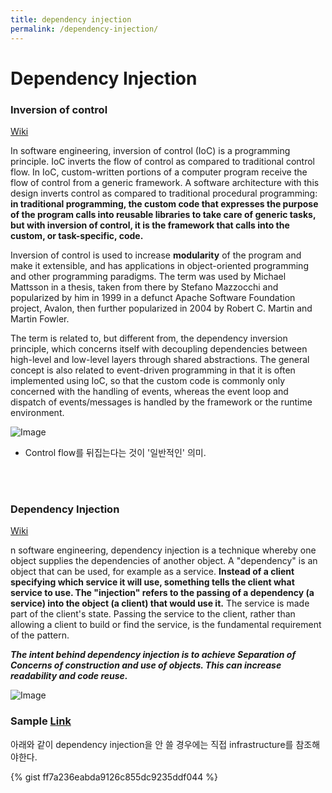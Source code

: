 ```yaml
---
title: dependency injection
permalink: /dependency-injection/
---
```


# Dependency Injection

### Inversion of control

[Wiki](https://en.wikipedia.org/wiki/Inversion_of_control)

In software engineering, inversion of control (IoC) is a programming principle. IoC inverts the flow of control as compared to traditional control flow. In IoC, custom-written portions of a computer program receive the flow of control from a generic framework. A software architecture with this design inverts control as compared to traditional procedural programming: **in traditional programming, the custom code that expresses the purpose of the program calls into reusable libraries to take care of generic tasks, but with inversion of control, it is the framework that calls into the custom, or task-specific, code.**

Inversion of control is used to increase **modularity** of the program and make it extensible, and has applications in object-oriented programming and other programming paradigms. The term was used by Michael Mattsson in a thesis, taken from there by Stefano Mazzocchi and popularized by him in 1999 in a defunct Apache Software Foundation project, Avalon, then further popularized in 2004 by Robert C. Martin and Martin Fowler.

The term is related to, but different from, the dependency inversion principle, which concerns itself with decoupling dependencies between high-level and low-level layers through shared abstractions. The general concept is also related to event-driven programming in that it is often implemented using IoC, so that the custom code is commonly only concerned with the handling of events, whereas the event loop and dispatch of events/messages is handled by the framework or the runtime environment.

![Image](https://www.intertech.com/Blog/wp-content/uploads/2016/05/IoC.png)

- Control flow를 뒤집는다는 것이 '일반적인' 의미.
<br>
<br>

### Dependency Injection

[Wiki](https://en.wikipedia.org/wiki/Dependency_injection)

n software engineering, dependency injection is a technique whereby one object supplies the dependencies of another object. A "dependency" is an object that can be used, for example as a service. **Instead of a client specifying which service it will use, something tells the client what service to use. The "injection" refers to the passing of a dependency (a service) into the object (a client) that would use it.** The service is made part of the client's state. Passing the service to the client, rather than allowing a client to build or find the service, is the fundamental requirement of the pattern.

***The intent behind dependency injection is to achieve Separation of Concerns of construction and use of objects. This can increase readability and code reuse.***


![Image](https://i.stack.imgur.com/4uPbD.jpg)

### Sample [Link](https://github.com/daseintheworld/sample.netcore-dependencyinjection)

아래와 같이 dependency injection을 안 쓸 경우에는 직접 infrastructure를 참조해야한다.

{% gist ff7a236eabda9126c855dc9235ddf044 %}